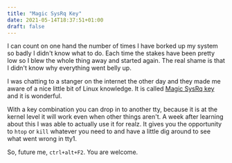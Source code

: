 ```yaml
---
title: "Magic SysRq Key"
date: 2021-05-14T18:37:51+01:00
draft: false
---
```


I can count on one hand the number of times I have borked up my system so badly I didn't know what to do. Each time the stakes have been pretty low so I blew the whole thing away and started again. The real shame is that I didn't know why everything went belly up.

I was chatting to a stanger on the internet the other day and they made me aware of a nice little bit of Linux knowledge. It is called [Magic SysRq key](https://en.wikipedia.org/wiki/Magic_SysRq_key) and it is wonderful.

With a key combination you can drop in to another tty, because it is at the kernel level it will work even when other things aren't. A week after learning about this I was able to actually use it for realz. It gives you the opportunity to `htop` or `kill` whatever you need to and have a little dig around to see what went wrong in tty1.

So, future me, `ctrl+alt+F2`. You are welcome.



